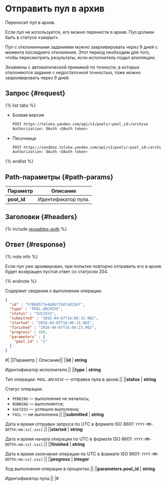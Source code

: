 # Отправить пул в архив

Переносит пул в архив.

Если пул не используется, его можно перенести в архив. Пул должен быть в статусе «закрыт».

Пул с отклоненными заданиями можно заархивировать через 9 дней с момента последнего отклонения. Этот период необходим для того, чтобы пересмотреть результаты, если исполнитель подал апелляцию.

Экзамены с автоматической приемкой по точности, в которых отклоняются задания с недостаточной точностью, тоже можно заархивировать через 9 дней.

## Запрос {#request}

{% list tabs %}

- Боевая версия

    ```bash
    POST https://toloka.yandex.com/api/v1/pools/<pool_id>/archive
    Authorization: OAuth <OAuth token>
    ```

- Песочница

    ```bash
    POST https://sandbox.toloka.yandex.com/api/v1/pools/<pool_id>/archive
    Authorization: OAuth <OAuth token>
    ```

{% endlist %}

## Path-параметры {#path-params}

Параметр | Описание
----- | -----
**pool_id** | Идентификатор пула.

## Заголовки {#headers}

{% include [reusables-auth](../_includes/reusables/id-reusables/auth.md) %}

## Ответ {#response}

{% note info %}

Если пул уже архивирован, при попытке повторно отправить его в архив будет возвращен пустой ответ со статусом 204.

{% endnote %}

Содержит сведения о выполнении операции.

```json
{
  "id" : "57068577e4b0bf7b07a0256f",
  "type" : "POOL.ARCHIVE",
  "status" : "SUCCESS",
  "submitted" : "2016-04-07T16:06:15.902",
  "started" : "2016-04-07T16:06:15.902",
  "finished" : "2016-04-07T16:06:15.902",
  "progress" : 100,
  "parameters" : {
    "pool_id" : "1"
  }
}
```

#|
||Параметр | Описание||
||**id** | **string**

Идентификатор исполнителя.||
||**type** | **string**

Тип операции: `POOL.ARCHIVE` — отправка пула в архив.||
||**status** | **string**

Статус операции:

- `PENDING` — выполнение не началось;
- `RUNNING` — выполняется;
- `SUCCESS` — успешно выполнена;
- `FAIL` — не выполнена.||
||**submitted** | **string**

Дата и время отправки запроса по UTC в формате ISO 8601: `YYYY-MM-DDThh:mm:ss[.sss]`.||
||**started** | **string**

Дата и время начала операции по UTC в формате ISO 8601: `YYYY-MM-DDThh:mm:ss[.sss]`.||
||**finished** | **string**

Дата и время окончания операции по UTC в формате ISO 8601: `YYYY-MM-DDThh:mm:ss[.sss]`.||
||**progress** | **integer**

Ход выполнения операции в процентах.||
||**parameters.pool_id** | **string**

Идентификатор пула.||
|#